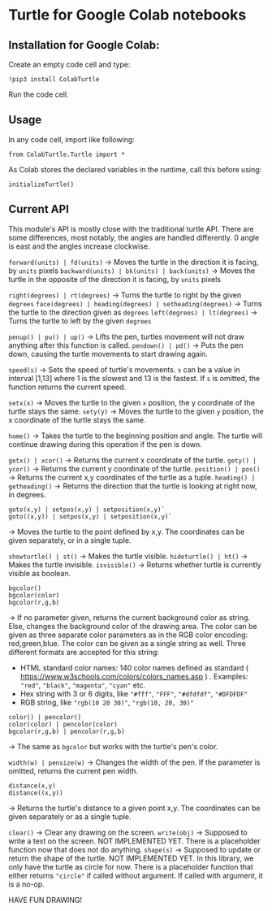 Turtle for Google Colab notebooks
===================

Installation for Google Colab:
----
Create an empty code cell and type:

    !pip3 install ColabTurtle

Run the code cell.


Usage
----
In any code cell, import like following:

    from ColabTurtle.Turtle import *

As Colab stores the declared variables in the runtime, call this before using: 

    initializeTurtle()

Current API
----
This module's API is mostly close with the traditional turtle API. There are some differences, most notably, the angles are handled differently. 0 angle is east and the angles increase clockwise.


`forward(units) | fd(units)` -> Moves the turtle in the direction it is facing, by `units` pixels
`backward(units) | bk(units) | back(units)` -> Moves the turtle in the opposite of the direction it is facing, by `units` pixels

`right(degrees) | rt(degrees)` -> Turns the turtle to right by the given `degrees` 
`face(degrees) | heading(degrees) | setheading(degrees)` -> Turns the turtle to the direction given as `degrees`
`left(degrees) | lt(degrees)` -> Turns the turtle to left by the given `degrees`

`penup() | pu() | up()` -> Lifts the pen, turtles movement will not draw anything after this function is called.
`pendown() | pd()` -> Puts the pen down, causing the turtle movements to start drawing again.

`speed(s)` -> Sets the speed of turtle's movements. `s` can be a value in interval [1,13] where 1 is the slowest and 13 is the fastest. If `s` is omitted, the function returns the current speed.

`setx(x)` -> Moves the turtle to the given `x` position, the y coordinate of the turtle stays the same.
`sety(y)` -> Moves the turtle to the given `y` position, the x coordinate of the turtle stays the same.

`home()` -> Takes the turtle to the beginning position and angle. The turtle will continue drawing during this operation if the pen is down.

`getx() | xcor()` -> Returns the current x coordinate of the turtle.
`gety() | ycor()` -> Returns the current y coordinate of the turtle.
`position() | pos()` -> Returns the current x,y coordinates of the turtle as a tuple.
`heading() | getheading()` -> Returns the direction that the turtle is looking at right now, in degrees.

```
goto(x,y) | setpos(x,y) | setposition(x,y)` 
goto((x,y)) | setpos(x,y) | setposition(x,y)` 
```
-> Moves the turtle to the point defined by x,y. The coordinates can be given separately, or in a single tuple.

`showturtle() | st()` -> Makes the turtle visible.
`hideturtle() | ht()` -> Makes the turtle invisible.
`isvisible()` -> Returns whether turtle is currently visible as boolean.

```
bgcolor()
bgcolor(color)
bgcolor(r,g,b)
```
-> If no parameter given, returns the current background color as string. Else, changes the background color of the drawing area. The color can be given as three separate color parameters as in the RGB color encoding: red,green,blue. The color can be given as a single string as well. Three different formats are accepted for this string:
- HTML standard color names: 140 color names defined as standard ( https://www.w3schools.com/colors/colors_names.asp ) . Examples: `"red"`, `"black"`, `"magenta"`, `"cyan"` etc.
- Hex string with 3 or 6 digits, like `"#fff"`, `"FFF"`, `"#dfdfdf"`, `"#DFDFDF"`
- RGB string, like `"rgb(10 20 30)"`, `"rgb(10, 20, 30)"`

```
color() | pencolor()
color(color) | pencolor(color)
bgcolor(r,g,b) | pencolor(r,g,b)
```
-> The same as `bgcolor` but works with the turtle's pen's color.

`width(w) | pensize(w)` -> Changes the width of the pen. If the parameter is omitted, returns the current pen width.

```
distance(x,y)
distance((x,y))
```
-> Returns the turtle's distance to a given point x,y. The coordinates can be given separately or as a single tuple.

`clear()` -> Clear any drawing on the screen.
`write(obj)` -> Supposed to write a text on the screen. NOT IMPLEMENTED YET. There is a placeholder function now that does not do anything.
`shape(s)` -> Supposed to update or return the shape of the turtle. NOT IMPLEMENTED YET. In this library, we only have the turtle as circle for now. There is a placeholder function that either returns `"circle"` if called without argument. If called with argument, it is a no-op.



HAVE FUN DRAWING!
